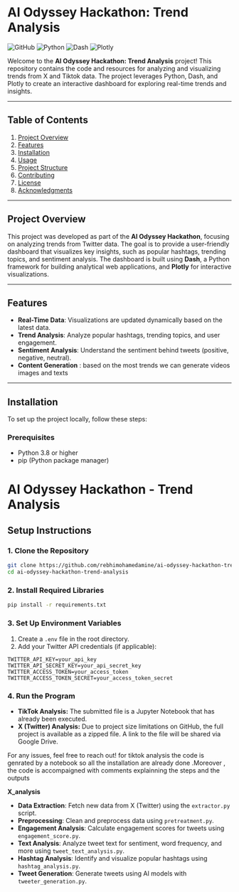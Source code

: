 
# AI Odyssey Hackathon: Trend Analysis

![GitHub](https://img.shields.io/badge/license-MIT-blue)
![Python](https://img.shields.io/badge/Python-3.8%2B-blue)
![Dash](https://img.shields.io/badge/Dash-2.0%2B-orange)
![Plotly](https://img.shields.io/badge/Plotly-5.0%2B-green)

Welcome to the **AI Odyssey Hackathon: Trend Analysis** project! This repository contains the code and resources for analyzing and visualizing trends from X and Tiktok data. The project leverages Python, Dash, and Plotly to create an interactive dashboard for exploring real-time trends and insights.

---

## Table of Contents
1. [Project Overview](#project-overview)
2. [Features](#features)
3. [Installation](#installation)
4. [Usage](#usage)
5. [Project Structure](#project-structure)
6. [Contributing](#contributing)
7. [License](#license)
8. [Acknowledgments](#acknowledgments)

---

## Project Overview

This project was developed as part of the **AI Odyssey Hackathon**, focusing on analyzing trends from Twitter data. The goal is to provide a user-friendly dashboard that visualizes key insights, such as popular hashtags, trending topics, and sentiment analysis. The dashboard is built using **Dash**, a Python framework for building analytical web applications, and **Plotly** for interactive visualizations.

---

## Features

- **Real-Time Data**: Visualizations are updated dynamically based on the latest data.
- **Trend Analysis**: Analyze popular hashtags, trending topics, and user engagement.
- **Sentiment Analysis**: Understand the sentiment behind tweets (positive, negative, neutral).
- **Content Generation** : based on the most trends we can generate videos images and texts 
---

## Installation

To set up the project locally, follow these steps:

### Prerequisites
- Python 3.8 or higher
- pip (Python package manager)

# AI Odyssey Hackathon - Trend Analysis

## Setup Instructions

### 1. Clone the Repository
```bash
git clone https://github.com/rebhimohamedamine/ai-odyssey-hackathon-trend-analysis.git
cd ai-odyssey-hackathon-trend-analysis
```

### 2. Install Required Libraries
```bash
pip install -r requirements.txt
```

### 3. Set Up Environment Variables
1. Create a `.env` file in the root directory.
2. Add your Twitter API credentials (if applicable):

```
TWITTER_API_KEY=your_api_key
TWITTER_API_SECRET_KEY=your_api_secret_key
TWITTER_ACCESS_TOKEN=your_access_token
TWITTER_ACCESS_TOKEN_SECRET=your_access_token_secret
```

### 4. Run the Program
- **TikTok Analysis:** The submitted file is a Jupyter Notebook that has already been executed.
- **X (Twitter) Analysis:** Due to project size limitations on GitHub, the full project is available as a zipped file. A link to the file will be shared via Google Drive.

For any issues, feel free to reach out!
for tiktok analysis the code is genrated by a notebook so all the installation are already done .Moreover , the code is accompaigned with comments explainning the steps and the outputs


**X_analysis**
- **Data Extraction**: Fetch new data from X (Twitter) using the `extractor.py` script.
- **Preprocessing**: Clean and preprocess data using `pretreatment.py`. 
- **Engagement Analysis**: Calculate engagement scores for tweets using `engagement_score.py`.
- **Text Analysis**: Analyze tweet text for sentiment, word frequency, and more using `tweet_text_analysis.py`.
- **Hashtag Analysis**: Identify and visualize popular hashtags using `hashtag_analysis.py`.
- **Tweet Generation**: Generate tweets using AI models with `tweeter_generation.py`.

